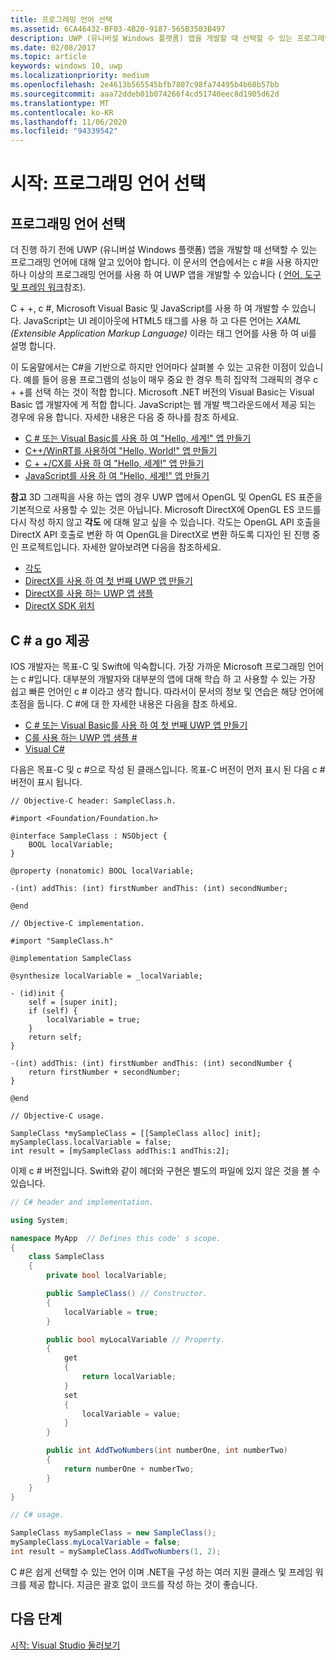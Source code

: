 ```yaml
---
title: 프로그래밍 언어 선택
ms.assetid: 6CA46432-BF03-4B20-9187-565B3503B497
description: UWP (유니버설 Windows 플랫폼) 앱을 개발할 때 선택할 수 있는 프로그래밍 언어에 대해 알아봅니다.
ms.date: 02/08/2017
ms.topic: article
keywords: windows 10, uwp
ms.localizationpriority: medium
ms.openlocfilehash: 2e4613b565545bfb7807c98fa74495b4b60b57bb
ms.sourcegitcommit: aaa72ddeb01b074266f4cd51740eec8d1905d62d
ms.translationtype: MT
ms.contentlocale: ko-KR
ms.lasthandoff: 11/06/2020
ms.locfileid: "94339542"
---
```

# <a name="getting-started-choosing-a-programming-language"></a>시작: 프로그래밍 언어 선택

## <a name="choosing-a-programming-language"></a>프로그래밍 언어 선택

더 진행 하기 전에 UWP (유니버설 Windows 플랫폼) 앱을 개발할 때 선택할 수 있는 프로그래밍 언어에 대해 알고 있어야 합니다. 이 문서의 연습에서는 c #을 사용 하지만 하나 이상의 프로그래밍 언어를 사용 하 여 UWP 앱을 개발할 수 있습니다 ( [언어, 도구 및 프레임 워크](/previous-versions/windows/apps/dn465799(v=win.10))참조).

C + +, c #, Microsoft Visual Basic 및 JavaScript를 사용 하 여 개발할 수 있습니다. JavaScript는 UI 레이아웃에 HTML5 태그를 사용 하 고 다른 언어는 *XAML (Extensible Application Markup Language)* 이라는 태그 언어를 사용 하 여 ui를 설명 합니다.

이 도움말에서는 C#을 기반으로 하지만 언어마다 살펴볼 수 있는 고유한 이점이 있습니다. 예를 들어 응용 프로그램의 성능이 매우 중요 한 경우 특히 집약적 그래픽의 경우 c + +를 선택 하는 것이 적합 합니다. Microsoft .NET 버전의 Visual Basic는 Visual Basic 앱 개발자에 게 적합 합니다. JavaScript는 웹 개발 백그라운드에서 제공 되는 경우에 유용 합니다. 자세한 내용은 다음 중 하나를 참조 하세요.

-   [C # 또는 Visual Basic를 사용 하 여 "Hello, 세계!" 앱 만들기](../get-started/create-a-hello-world-app-xaml-universal.md)
-   [C++/WinRT를 사용하여 "Hello, World!" 앱 만들기](../get-started/create-a-basic-windows-10-app-in-cppwinrt.md)
-   [C + +/CX를 사용 하 여 "Hello, 세계!" 앱 만들기](../get-started/create-a-basic-windows-10-app-in-cpp.md)
-   [JavaScript를 사용 하 여 "Hello, 세계!" 앱 만들기](/windows/apps/get-started/)

**참고**  3D 그래픽을 사용 하는 앱의 경우 UWP 앱에서 OpenGL 및 OpenGL ES 표준을 기본적으로 사용할 수 있는 것은 아닙니다. Microsoft DirectX에 OpenGL ES 코드를 다시 작성 하지 않고 **각도** 에 대해 알고 싶을 수 있습니다. 각도는 OpenGL API 호출을 DirectX API 호출로 변환 하 여 OpenGL을 DirectX로 변환 하도록 디자인 된 진행 중인 프로젝트입니다. 자세한 알아보려면 다음을 참조하세요.
-   [각도](https://bugs.chromium.org/p/angleproject/)
-   [DirectX를 사용 하 여 첫 번째 UWP 앱 만들기](/previous-versions/windows/apps/br229580(v=win.10))
-   [DirectX를 사용 하는 UWP 앱 샘플](/samples/browse/?expanded=windows&products=windows-uwp&terms=directx)
-   [DirectX SDK 위치](/windows/desktop/directx-sdk--august-2009-)

## <a name="giving-c-a-go"></a>C # a go 제공

IOS 개발자는 목표-C 및 Swift에 익숙합니다. 가장 가까운 Microsoft 프로그래밍 언어는 c #입니다. 대부분의 개발자와 대부분의 앱에 대해 학습 하 고 사용할 수 있는 가장 쉽고 빠른 언어인 c # 이라고 생각 합니다. 따라서이 문서의 정보 및 연습은 해당 언어에 초점을 둡니다. C #에 대 한 자세한 내용은 다음을 참조 하세요.

-   [C # 또는 Visual Basic를 사용 하 여 첫 번째 UWP 앱 만들기](../get-started/create-a-hello-world-app-xaml-universal.md)
-   [C를 사용 하는 UWP 앱 샘플 #](/samples/browse/?expanded=windows&languages=csharp&products=windows-uwp)
-   [Visual C#](/dotnet/csharp/)

다음은 목표-C 및 c #으로 작성 된 클래스입니다. 목표-C 버전이 먼저 표시 된 다음 c # 버전이 표시 됩니다.

```obj-c
// Objective-C header: SampleClass.h.

#import <Foundation/Foundation.h>

@interface SampleClass : NSObject {
    BOOL localVariable;
}

@property (nonatomic) BOOL localVariable;

-(int) addThis: (int) firstNumber andThis: (int) secondNumber;

@end
```

```obj-c
// Objective-C implementation.

#import "SampleClass.h"

@implementation SampleClass

@synthesize localVariable = _localVariable;

- (id)init {
    self = [super init];
    if (self) {
        localVariable = true;
    }
    return self;
}

-(int) addThis: (int) firstNumber andThis: (int) secondNumber {
    return firstNumber + secondNumber;
}

@end
```

```obj-c
// Objective-C usage.

SampleClass *mySampleClass = [[SampleClass alloc] init];
mySampleClass.localVariable = false;
int result = [mySampleClass addThis:1 andThis:2];
```

이제 c # 버전입니다. Swift와 같이 헤더와 구현은 별도의 파일에 있지 않은 것을 볼 수 있습니다.

```csharp
// C# header and implementation.

using System;

namespace MyApp  // Defines this code' s scope.
{
    class SampleClass
    {
        private bool localVariable;

        public SampleClass() // Constructor.
        {
            localVariable = true;
        }

        public bool myLocalVariable // Property.
        {
            get
            {
                return localVariable;
            }
            set
            {
                localVariable = value; 
            }
        }

        public int AddTwoNumbers(int numberOne, int numberTwo)
        {
            return numberOne + numberTwo;
        }        
    }
}
```

```csharp
// C# usage.

SampleClass mySampleClass = new SampleClass();
mySampleClass.myLocalVariable = false;
int result = mySampleClass.AddTwoNumbers(1, 2);
```

C #은 쉽게 선택할 수 있는 언어 이며 .NET을 구성 하는 여러 지원 클래스 및 프레임 워크를 제공 합니다. 지금은 괄호 없이 코드를 작성 하는 것이 좋습니다.

## <a name="next-step"></a>다음 단계

[시작: Visual Studio 둘러보기](getting-started-getting-around-in-visual-studio.md)